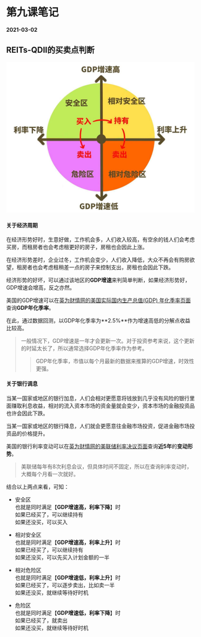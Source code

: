 # 第九课笔记

#### 2021-03-02

## REITs-QDII的买卖点判断

![REITs-QDII投资时钟](/ichangtou/fund/others/Resources/img0001.jpg)

#### 关于经济周期

在经济形势好时，生意好做，工作机会多，人们收入较高，有空余的钱人们会考虑买房，而租房者也会考虑租更好的房子，房租也会因此上涨。

在经济形势差时，企业过冬，工作机会变少，人们收入降低，大众不再会有购房欲望，租房者也会考虑租稍差一点的房子来控制支出，房租也会因此下跌。

经济形势的好坏，可以通过该地区的**GDP增速**来判简单判断，如果经济形势好，GDP增速会增高，反之亦然。

美国的GDP增速可以在[英为财情网的美国实际国内生产总值(GDP) 年化季率页面](https://cn.investing.com/economic-calendar/gdp-375)查询**GDP年化季率**。

在此，通过数据回测，以GDP年化季率为**2.5%**作为增速高低的分解点收益比较高。

> 一般情况下，GDP增速是一年才会更新一次。对于投资参考来说，这个更新的时延太长了，所以通常选择GDP年化季率作为参考。
>
> > GDP年化季率，市值以每个月最新的数据来推算的GDP增速，时效性更强。

#### 关于银行调息

当某一国家或地区的银行加息，人们会相对更愿意将钱放到几乎没有风险的银行里面赚取利息收益，相对的流入资本市场的资金量就会变少，资本市场的金融投资品也许会因此下跌。

当某一国家或地区的银行降息，人们就会更愿意往金融市场投资，促进金融市场投资品的价格提升。

美国的银行利率变动可以在[英为财情网的美联储利率决议页面](https://cn.investing.com/economic-calendar/interest-rate-decision-168)查询**近5年**的**变动形势**。

> 美联储每年有8次利息会议，但具体时间不固定，所以在查询利率变动时，大概每个月看一次就好。

结合以上两点来看，可知：

+ 安全区<br/>也就是同时满足【**GDP增速高，利率下降**】时<br/>如果已经买了，可以继续持有<br/>如果还没买，可以买入

+ 相对安全区<br/>也就是同时满足【**GDP增速高，利率上升**】时<br/>如果已经买了，可以继续持有<br/>如果还没买，可以先买入计划金额的一半

+ 相对危险区<br/>也就是同时满足【**GDP增速低，利率上升**】时<br/>如果已经买了，可以逐步卖出，比如卖一半<br/>如果还没买，就继续等待好时机

+ 危险区<br/>也就是同时满足【**GDP增速低，利率下降**】时<br/>如果已经买了，就卖出<br/>如果还没买，就继续等待好时机
